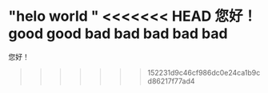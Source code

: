 "helo world " 
<<<<<<< HEAD
您好！
good
good
bad
bad
bad
bad
bad
=======
您好！
>>>>>>> 152231d9c46cf986dc0e24ca1b9cd86217f77ad4
